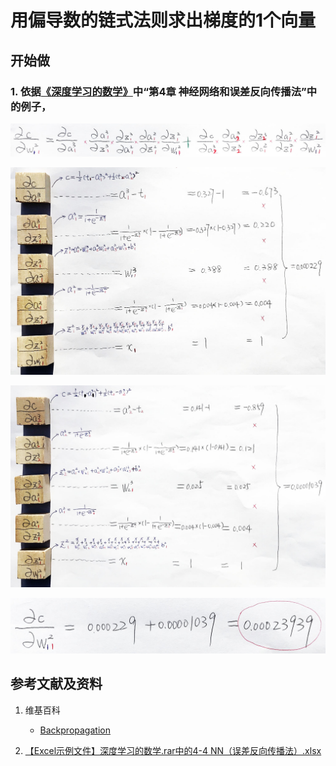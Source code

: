 # 用偏导数的链式法则求出梯度的1个向量

## 开始做

### 1. 依据[《深度学习的数学》](https://www.ituring.com.cn/book/2593)中“第4章 神经网络和误差反向传播法”中的例子，

![](/images/体验神经网络中的数学原理/用偏导数的链式法则求出梯度的1个向量/1a1.jpg)

![](/images/体验神经网络中的数学原理/用偏导数的链式法则求出梯度的1个向量/1a2.jpg)

![](/images/体验神经网络中的数学原理/用偏导数的链式法则求出梯度的1个向量/1a3.jpg)

![](/images/体验神经网络中的数学原理/用偏导数的链式法则求出梯度的1个向量/1a4.jpg)

## 参考文献及资料

1. 维基百科
	- [Backpropagation](https://en.wikipedia.org/wiki/Backpropagation) 

2. [【Excel示例文件】深度学习的数学.rar中的4-4 NN（误差反向传播法）.xlsx](http://www.ituring.com.cn/book/2593)